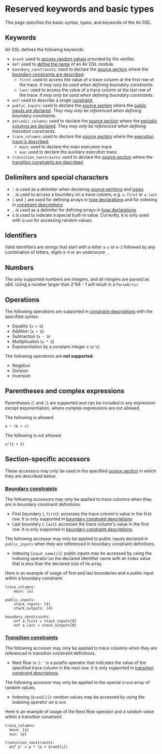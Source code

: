 # Reserved keywords and basic types

This page specifies the basic syntax, types, and keywords of the Air DSL.

## Keywords

Air DSL defines the following keywords:

- `$rand`: used to [access random values](#accessors) provided by the verifier.
- `def`: used to [define the name](./structure.md) of an Air DSL module.
- `boundary_constraints`: used to declare the [source section](./structure.md) where the [boundary constraints are described](./constraints.md#boundary_constraints).
  - `first`: used to access the value of a trace column at the first row of the trace. _It may only be used when defining boundary constraints._
  - `last`: used to access the value of a trace column at the last row of the trace. _It may only be used when defining boundary constraints._
- `enf`: used to describe a single [constraint](./constraints.md).
- `public_inputs`: used to declare the [source section](./structure.md) where the [public inputs are declared](./declarations.md). _They may only be referenced when defining boundary constraints._
- `periodic_columns`: used to declare the [source section](./structure.md) where the [periodic columns are declared](./declarations.md). _They may only be referenced when defining transition constraints._
- `trace_columns`: used to declare the [source section](./structure.md) where the [execution trace is described](./declarations.md).
  - `main`: used to declare the main execution trace
  - `aux`: used to declare the auxiliary execution trace
- `transition_constraints`: used to declare the [source section](./structure.md) where the [transition constraints are described](./constraints.md#transition_constraints).

## Delimiters and special characters

- `:` is used as a delimiter when declaring [source sections](./structure.md#source-sections) and [types](./declarations.md)
- `.` is used to access a boundary on a trace column, e.g. `a.first` or `a.last`
- `[` and `]` are used for defining arrays in [type declarations](./declarations.md) and for indexing in [constraint descriptions](./constraints.md)
- `,` is used as a delimiter for defining arrays in [type declarations](./declarations.md)
- `$` is used to indicate a special built-in value. Currently, it is only used with `$rand` for accessing random values.

## Identifiers

Valid identifiers are strings that start with a letter `a-z` or `A-Z` followed by any combination of letters, digits `0-9` or an underscore `_`.

## Numbers

The only supported numbers are integers, and all integers are parsed as u64. Using a number larger than 2^64 - 1 will result in a `ParseError`.

## Operations

The following operations are supported in [constraint descriptions](./constraints.md) with the specified syntax:

- Equality (`a = b`)
- Addition (`a + b`)
- Subtraction (`a - b`)
- Multiplication (`a * b`)
- Exponentiation by a constant integer x (`a^x`)

The following operations are **not supported**:

- Negation
- Division
- Inversion

## Parentheses and complex expressions

Parentheses (`(` and `)`) are supported and can be included in any expression except exponentiation, where complex expressions are not allowed.

The following is allowed:

```
a * (b + c)
```

The following is not allowed:

```
a^(2 + 3)
```

## Section-specific accessors

These accessors may only be used in the specified [source section](./structure.md) in which they are described below.

### [Boundary constraints](./constraints.md#boundary_constraints)

The following accessors may only be applied to trace columns when they are in boundary constraint definitions.

- First boundary (`.first`): accesses the trace column's value in the first row. It is only supported in [boundary constraint descriptions](./constraints.md#boundary_constraints)
- Last boundary (`.last`): accesses the trace column's value in the first row. It is only supported in [boundary constraint descriptions](./constraints.md#boundary_constraints)

The following accessor may only be applied to public inputs declared in `public_inputs` when they are referenced in boundary constraint definitions.

- Indexing (`input_name[i]`): public inputs may be accessed by using the indexing operator on the declared identifier name with an index value that is less than the declared size of its array.

Here is an example of usage of first and last boundaries and a public input within a boundary constraint:

```
trace_columns:
    main: [a]

public_inputs:
    stack_inputs: [4]
    stack_outputs: [4]

boundary_constraints:
    enf a.first = stack_inputs[0]
    enf a.last = stack_outputs[0]
```

### [Transition constraints](./constraints.md#transition_constraints)

The following accessor may only be applied to trace columns when they are referenced in transition constraint definitions.

- Next Row (`a'`): `'` is a postfix operator that indicates the value of the specified trace column in the next row. It is only supported in [transition constraint descriptions](./constraints.md#transition_constraints).

The following accessor may only be applied to the special `$rand` array of random values.

- Indexing (`$rand[i]`): random values may be accessed by using the indexing operator on `$rand`.

Here is an example of usage of the Next Row operator and a random value within a transition constraint:

```
trace_columns:
  main: [a]
  aux: [p]

transition_constraints:
  enf p' = p * (a + $rand[i])
```
